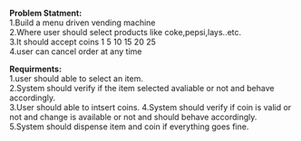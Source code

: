 **Problem Statment:**\
1.Build a menu driven vending machine\
2.Where user should select products like coke,pepsi,lays..etc.\
3.It should accept coins 1 5 10 15 20 25\
4.user can cancel order at any time
  
**Requirments:**\
1.user should able to select an item.\
2.System should verify if the item selected avaliable or not and behave accordingly.\
3.User should able to intsert coins.
4.System should verify if coin is valid or not and change is available or not and should behave accordingly.\
5.System should dispense item and coin if everything goes fine.
